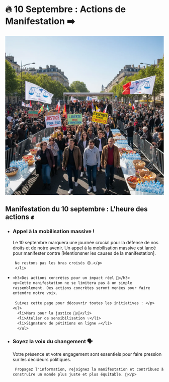 
# 🔥 10 Septembre : Actions de Manifestation  ➡️ 


![Image](Manifestation_10_septembre_actions_1757872201780.webp)

<h2> Manifestation du 10 septembre : L'heure des actions ✊</h2>


<ul>

  <li>
    <h3>Appel à la mobilisation massive !</h3>
    <p>Le 10 septembre marquera une journée crucial pour la défense de nos droits et de notre avenir. Un appel à la mobilisation massive est lancé pour manifester contre [Mentionsner les causes de la manifestation].  

     Ne restons pas les bras croisés 😠.</p>
     </li>

 <li>

    <h3>Des actions concrètes pour un impact réel 💪</h3>
    <p>Cette manifestation ne se limitera pas à un simple rassemblement. Des actions concrètes seront menées pour faire entendre notre voix.  

     Suivez cette page pour découvrir toutes les initiatives : </p>
    <ul>
      <li>Mars pour la justice 🚶‍♀️🚶</li>
      <li>Atelier de sensibilisation 💡</li>
      <li>Signature de pétitions en ligne ✍️</li>
      </ul>
 </li>
 
 <li>
    <h3>Soyez la voix du changement 🗣️</h3>
   <p>Votre présence et votre engagement sont essentiels pour faire pression sur les décideurs politiques. 

     Propagez l'information, rejoignez la manifestation et contribuez à construire un monde plus juste et plus équitable. 🤝</p>

   </li>
 </ul>



        